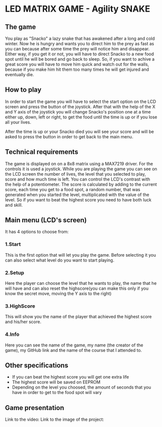 # LED MATRIX GAME - Agility SNAKE

## The game
You play as "Snacko" a lazy snake that has awakened after a long and cold winter. Now he is hungry and wants you to direct him to the prey as fast as you can because after some time the prey will notice him and disappear. Either way, if you get it or not, you will have to direct Snacko to a new food spot until he will be bored and go back to sleep. So, if you want to achive a great score you will have to move him quick and watch out for the walls, because if you make him hit them too many times he will get injured and eventually die.

## How to play
In order to start the game you will have to select the start option on the LCD screen and press the button of the joystick. After that with the help of the X and Y axis of the joystick you will change Snacko's position one at a time either up, down, left or right, to get the food until the time is up or if you lose all your lives.

After the time is up or your Snacko died you will see your score and will be asked to press the button in order to get back to the main menu.

## Technical requirements
The game is displayed on on a 8x8 matrix using a MAX7219 driver.
For the controls it is used a joystick.
While you are playing the game you can see on the LCD screen the number of lives, the level that you selected to play, score and how much time is left.
You can control the LCD's contrast with the help of a potentiometer.
The score is calculated by adding to the current score, each time you get to a food spot, a random number, that was generated when you started the level, multiplicated with the value of the level. So if you want to beat the highest score you need to have both luck and skill.

## Main menu (LCD's screen)
It has 4 options to choose from:
### 1.Start
This is the first option that will let you play the game. Before selecting it you can also select what level do you want to start playing.
### 2.Setup
Here the player can choose the level that he wants to play, the name that he will have and can also reset the highscore(you can make this only if you know the secret move, moving the Y axis to the right)
### 3.HighScore
This will show you the name of the player that achieved the highest score and his/her score.
### 4.Info
Here you can see the name of the game, my name (the creator of the game), my GitHub link and the name of the course that I attended to.

## Other specifications
- If you can beat the highest score you will get one extra life
- The highest score will be saved on EEPROM
- Depending on the level you choosed, the amount of seconds that you have in order to get to the food spot will vary

## Game presentation
Link to the video:
Link to the image of the project:
